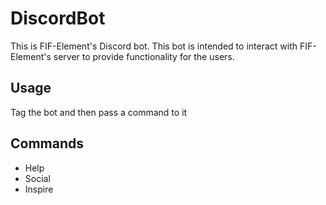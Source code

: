 # DiscordBot

This is FIF-Element's Discord bot. This bot is intended to interact with FIF-Element's server to provide functionality for the users.

## Usage

Tag the bot and then pass a command to it

## Commands

* Help
* Social
* Inspire

